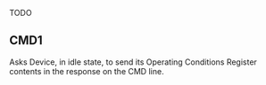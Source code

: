 TODO

## CMD1

Asks Device, in idle state, to send its Operating Conditions Register contents in the response on the CMD line.

